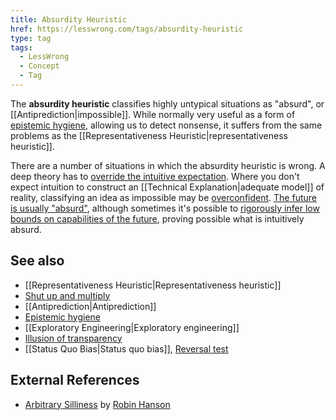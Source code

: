 ```yaml
---
title: Absurdity Heuristic
href: https://lesswrong.com/tags/absurdity-heuristic
type: tag
tags:
  - LessWrong
  - Concept
  - Tag
---
```


The **absurdity heuristic** classifies highly untypical situations as "absurd", or [[Antiprediction|impossible]]. While normally very useful as a form of [epistemic hygiene](https://www.lesswrong.com/tag/epistemic-hygiene), allowing us to detect nonsense, it suffers from the same problems as the [[Representativeness Heuristic|representativeness heuristic]].

There are a number of situations in which the absurdity heuristic is wrong. A deep theory has to [override the intuitive expectation](https://www.lesswrong.com/tag/shut-up-and-multiply). Where you don't expect intuition to construct an [[Technical Explanation|adequate model]] of reality, classifying an idea as impossible may be [overconfident](https://www.lesswrong.com/tag/overconfidence). [The future is usually "absurd"](http://lesswrong.com/lw/j1/stranger_than_history/), although sometimes it's possible to [rigorously infer low bounds on capabilities of the future](https://www.lesswrong.com/tag/exploratory-engineering), proving possible what is intuitively absurd.

See also
--------

*   [[Representativeness Heuristic|Representativeness heuristic]]
*   [Shut up and multiply](https://www.lesswrong.com/tag/shut-up-and-multiply)
*   [[Antiprediction|Antiprediction]]
*   [Epistemic hygiene](https://www.lesswrong.com/tag/epistemic-hygiene)
*   [[Exploratory Engineering|Exploratory engineering]]
*   [Illusion of transparency](https://www.lesswrong.com/tag/illusion-of-transparency)
*   [[Status Quo Bias|Status quo bias]], [Reversal test](https://www.lesswrong.com/tag/reversal-test)

External References
-------------------

*   [Arbitrary Silliness](http://www.overcomingbias.com/2008/04/arbitrary-silli.html) by [Robin Hanson](https://www.lesswrong.com/tag/robin-hanson)